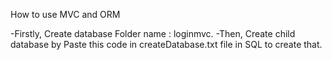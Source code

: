 How to use MVC and ORM

-Firstly, Create database Folder name : loginmvc.
-Then, Create child database by Paste this code in createDatabase.txt file in SQL to create that.
